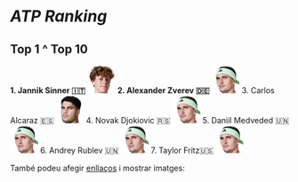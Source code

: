 # *ATP Ranking*
## Top 1 ^ Top 10

**1.  Jannik Sinner 🇮🇹**    <img src="../sinner.png" alt="" width="50" height="50" />
**2.  Alexander Zverev 🇩🇪**   <img src="../zverev.png" alt="" width="50" height="50" />
3.  Carlos Alcaraz 🇪🇸    <img src="../alcaraz.png" alt="" width="50" height="50" />
4.  Novak Djokiovic 🇷🇸      <img src="../zverev.png" alt="" width="50" height="50" />
5.  Daniil Medveded 🇺🇳      <img src="../zverev.png" alt="" width="50" height="50" />
6.  Andrey Rublev 🇺🇳     <img src="../zverev.png" alt="" width="50" height="50" />
7.  Taylor Fritz🇺🇸       <img src="../zverev.png" alt="" width="50" height="50" />
                           
També podeu afegir [enllaços](https://www.exemple.com) i mostrar imatges:

